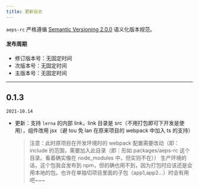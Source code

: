 ```yaml
---
title: 更新日志
---
```


`aeps-rc` 严格遵循 [Semantic Versioning 2.0.0](http://semver.org/lang/zh-CN/) 语义化版本规范。

#### 发布周期

- 修订版本号：无固定时间
- 次版本号：无固定时间
- 主版本号：无固定时间

---

## 0.1.3

`2021-10.14`

- 更新：支持 `lerna` 的内部 link，link 目录是 src（不用打包即可下开发是使用），组件改用 jsx（避 tou 免 lan 在原来项目的 webpack 中加入 ts 的支持）
  > 注意：此时原项目在开发环境时的 webpack 配置需要改动（即：include 的范围，需要加入此目录（即：形如 packages/aeps-rc 这个目录。看着确实像在 node_modules 中，但实则不在））
  > 生产环境的话，这个包我会发布到 npm，但的确也用不到，因为打包时应该还是会用本地的包。也许在单独切项目里面的子包（app1,app2...）时会有用吧~~~
